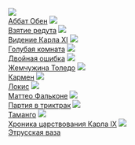 ![](/books/prose_classic/Проспер%20Мериме/Аббат%20Обен.jpg)  
[Аббат Обен](/books/prose_classic/Проспер%20Мериме/Аббат%20Обен)
![](/books/prose_classic/Проспер%20Мериме/Взятие%20редута.jpg)  
[Взятие редута](/books/prose_classic/Проспер%20Мериме/Взятие%20редута)
![](/books/prose_classic/Проспер%20Мериме/Видение%20Карла%20XI.jpg)  
[Видение Карла XI](/books/prose_classic/Проспер%20Мериме/Видение%20Карла%20XI)
![](/books/prose_classic/Проспер%20Мериме/Голубая%20комната.jpg)  
[Голубая комната](/books/prose_classic/Проспер%20Мериме/Голубая%20комната)
![](/books/prose_classic/Проспер%20Мериме/Двойная%20ошибка.jpg)  
[Двойная ошибка](/books/prose_classic/Проспер%20Мериме/Двойная%20ошибка)
![](/books/prose_classic/Проспер%20Мериме/Жемчужина%20Толедо.jpg)  
[Жемчужина Толедо](/books/prose_classic/Проспер%20Мериме/Жемчужина%20Толедо)
![](/books/prose_classic/Проспер%20Мериме/Кармен.jpg)  
[Кармен](/books/prose_classic/Проспер%20Мериме/Кармен)
![](/books/prose_classic/Проспер%20Мериме/Локис.jpg)  
[Локис](/books/prose_classic/Проспер%20Мериме/Локис)
![](/books/prose_classic/Проспер%20Мериме/Маттео%20Фальконе.jpg)  
[Маттео Фальконе](/books/prose_classic/Проспер%20Мериме/Маттео%20Фальконе)
![](/books/prose_classic/Проспер%20Мериме/Партия%20в%20триктрак.jpg)  
[Партия в триктрак](/books/prose_classic/Проспер%20Мериме/Партия%20в%20триктрак)
![](/books/prose_classic/Проспер%20Мериме/Таманго.jpg)  
[Таманго](/books/prose_classic/Проспер%20Мериме/Таманго)
![](/books/prose_classic/Проспер%20Мериме/Хроника%20царствования%20Карла%20IX.jpg)  
[Хроника царствования Карла IX](/books/prose_classic/Проспер%20Мериме/Хроника%20царствования%20Карла%20IX)
![](/books/prose_classic/Проспер%20Мериме/Этрусская%20ваза.jpg)  
[Этрусская ваза](/books/prose_classic/Проспер%20Мериме/Этрусская%20ваза)
